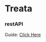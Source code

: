 # Treata 

### restAPI 

Guide: [Click Here](https://documenter.getpostman.com/view/8705457/SzKTvdnE)